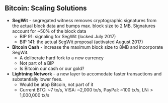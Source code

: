 ## Bitcoin: Scaling Solutions

<ul>
	<li class="fragment smaller">
		<strong>SegWit</strong><span class="fragment"> - segregated witness removes cryptographic signatures from the actual block data and bumps max. block size to 2 MB.  Signatures account for ~50% of the block data</span>
		<ul>
			<li class="fragment">BIP 91: signaling for SegWit (locked July 2017)</li>
			<li class="fragment">BIP 141: the actual SegWit proposal (activated August 2017)</li>
		</ul>
	</li>
	<li class="fragment smaller">
		<strong>Bitcoin Cash</strong><span class="fragment"> - increase the maximum block size to 8MB and incorporate SegWit.</span>
		<ul>
			<li class="fragment">A deliberate hard fork to a new currency</li>
			<li class="fragment">Not part of a BIP</li>
			<li class="fragment">Is Bitcoin our cash or our gold?</li>
		</ul>
	</li>
	<li class="fragment smaller">
		<strong>Lightning Network</strong><span class="fragment"> - a new layer to accomodate faster transactions and substantially lower fees.</span>
		<ul>
			<li class="fragment">Would be atop Bitcoin, not part of it</li>
			<li class="fragment">Current BTC: ~7 tx/s, VISA: ~2,000 tx/s, PayPal: ~100 tx/s, LN: > 1,000,000 tx/s</li>
		</ul>
	</li>
</ul>
